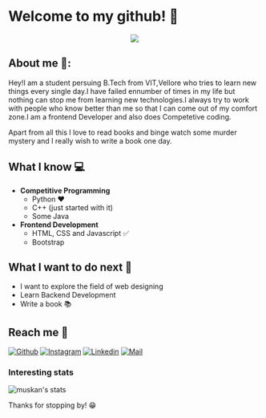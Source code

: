 # Welcome to my github! 👋

<div align="center" width:cover>
	 <img src="https://i.ibb.co/L0HFkpx/My-Post.png"> 
</div>

## About me 👩:
Hey!I am a student persuing B.Tech from  VIT,Vellore who tries to learn new things every single day.I have failed ennumber of times in my life but nothing can stop me from learning new technologies.I always try to work with people who know better than me so that I can come out of my comfort zone.I am a frontend Developer and also does Competetive coding.

Apart from all this I love to read books and binge watch some murder mystery and I really wish to write a book one day.

## What I know :computer:
- **Competitive Programming**
	- Python ❤️
	- C++ (just started with it)
	- Some Java
- **Frontend Development**
	- HTML, CSS and Javascript :white_check_mark:
	- Bootstrap

## What I want to do next :thinking:
- I want to explore the field of web designing
- Learn Backend Development
- Write a book 📚 

## Reach me 💯
[![Github](https://img.shields.io/github/followers/musk101?label=Follow&style=social)](https://github.com/musk101) 
[![Instagram](https://img.shields.io/badge/-@muskannagarwal-red?style=flat-square&logo=instagram&logoColor=white&link=https://www.instagram.com/sarthak_bharadwaj_/)](https://www.instagram.com/muskannagarwal/)
[![Linkedin](https://img.shields.io/badge/-Muskan%20Agarwal-blue?style=flat-square&logo=linkedin&logoColor=white&link=https://www.linkedin.com/in/muskan-agarwal-808ab0165/)](https://www.linkedin.com/in/muskan-agarwal-808ab0165/)
[![Mail](https://img.shields.io/badge/-muskanagarwal1906@gmail.com-gray?style=flat-square&logo=gmail&logoColor=red&link=https://www.linkedin.com/in/sarthak-bharadwaj-8552b5110/)](mailto:muskanagarwal1906.com)


### Interesting stats

![muskan's stats](https://github-readme-stats.vercel.app/api?username=musk101&show_icons=true&count_private=true&hide=stars)

Thanks for stopping by! 😁

<!--
**musk101/musk101** is a ✨ _special_ ✨ repository because its `README.md` (this file) appears on your GitHub profile.

Here are some ideas to get you started:

- 🔭 I’m currently working on ...
- 🌱 I’m currently learning ...
- 👯 I’m looking to collaborate on ...
- 🤔 I’m looking for help with ...
- 💬 Ask me about ...
- 📫 How to reach me: ...
- 😄 Pronouns: ...
- ⚡ Fun fact: ...
-->
